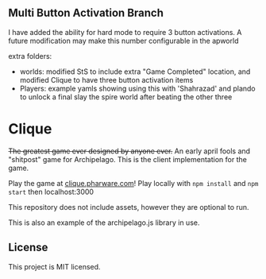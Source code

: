 
## Multi Button Activation Branch

I have added the ability for hard mode to require 3 button activations. A future modification may make this number configurable in the apworld

extra folders:
   - worlds: modified StS to include extra "Game Completed" location, and modified Clique to have three button activation items
   - Players: example yamls showing using this with 'Shahrazad' and plando to unlock a final slay the spire world after beating the other three

# Clique

~~The greatest game ever designed by anyone ever.~~ An early april fools and "shitpost" game for Archipelago. This is the client implementation for the game.

Play the game at [clique.pharware.com](http://clique.pharware.com)!
Play locally with `npm install` and `npm start` then localhost:3000

This repository does not include assets, however they are optional to run.

This is also an example of the archipelago.js library in use.

## License

This project is MIT licensed.

